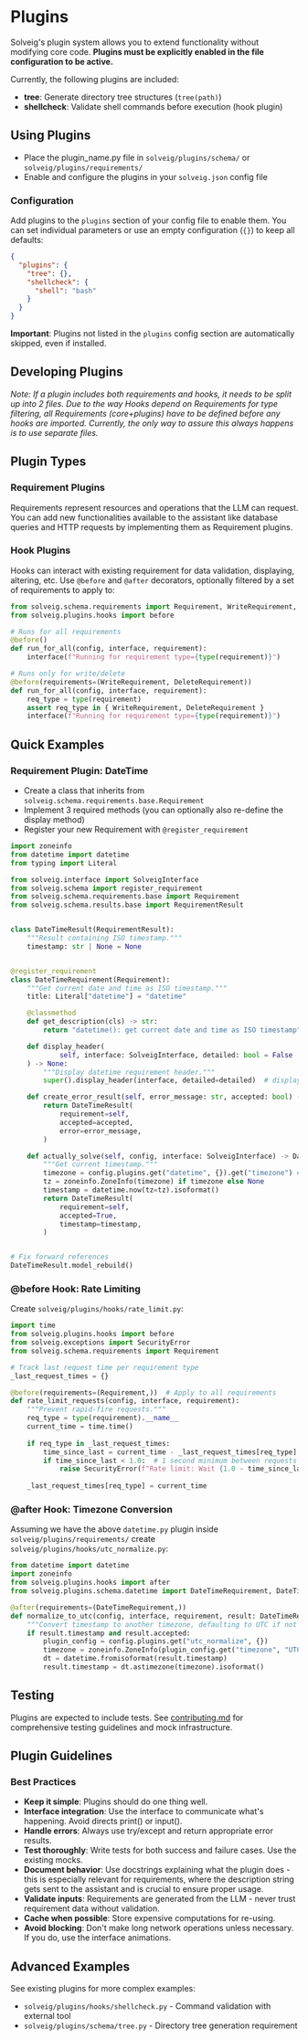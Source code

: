 # Plugins

Solveig's plugin system allows you to extend functionality without modifying core code.
**Plugins must be explicitly enabled in the file configuration to be active.**

Currently, the following plugins are included:
- **tree**: Generate directory tree structures (`tree(path)`)
- **shellcheck**: Validate shell commands before execution (hook plugin)

## Using Plugins

- Place the plugin_name.py file in `solveig/plugins/schema/` or `solveig/plugins/requirements/`
- Enable and configure the plugins in your `solveig.json` config file

### Configuration

Add plugins to the `plugins` section of your config file to enable them.
You can set individual parameters or use an empty configuration (`{}`) to keep all defaults:

```json
{
  "plugins": {
    "tree": {},
    "shellcheck": {
      "shell": "bash"
    }
  }
}
```

**Important**: Plugins not listed in the `plugins` config section are automatically skipped, even if installed.

## Developing Plugins

*Note: If a plugin includes both requirements and hooks, it needs to be split up into 2 files.
Due to the way Hooks depend on Requirements for type filtering, all Requirements (core+plugins) have to be
defined before any hooks are imported. Currently, the only way to assure this always happens is to use separate
files.* 

## Plugin Types

### Requirement Plugins
Requirements represent resources and operations that the LLM can request. You can add new functionalities
available to the assistant like database queries and HTTP requests by implementing them as Requirement plugins.


### Hook Plugins
Hooks can interact with existing requirement for data validation, displaying, altering, etc.
Use `@before` and `@after` decorators, optionally filtered by a set of requirements to apply to:

```python
from solveig.schema.requirements import Requirement, WriteRequirement, DeleteRequirement
from solveig.plugins.hooks import before

# Runs for all requirements
@before()
def run_for_all(config, interface, requirement):
    interface(f"Running for requirement type={type(requirement)}")

# Runs only for write/delete
@before(requirements=(WriteRequirement, DeleteRequirement))
def run_for_all(config, interface, requirement):
    req_type = type(requirement)
    assert req_type in { WriteRequirement, DeleteRequirement }
    interface(f"Running for requirement type={type(requirement)}")
```

## Quick Examples

### Requirement Plugin: DateTime

- Create a class that inherits from `solveig.schema.requirements.base.Requirement`
- Implement 3 required methods (you can optionally also re-define the display method)
- Register your new Requirement with `@register_requirement`

```python
import zoneinfo
from datetime import datetime
from typing import Literal

from solveig.interface import SolveigInterface
from solveig.schema import register_requirement
from solveig.schema.requirements.base import Requirement
from solveig.schema.results.base import RequirementResult


class DateTimeResult(RequirementResult):
    """Result containing ISO timestamp."""
    timestamp: str | None = None


@register_requirement
class DateTimeRequirement(Requirement):
    """Get current date and time as ISO timestamp."""
    title: Literal["datetime"] = "datetime"

    @classmethod
    def get_description(cls) -> str:
        return "datetime(): get current date and time as ISO timestamp"

    def display_header(
            self, interface: SolveigInterface, detailed: bool = False
    ) -> None:
        """Display datetime requirement header."""
        super().display_header(interface, detailed=detailed)  # displays self.comment

    def create_error_result(self, error_message: str, accepted: bool) -> DateTimeResult:
        return DateTimeResult(
            requirement=self,
            accepted=accepted,
            error=error_message,
        )

    def actually_solve(self, config, interface: SolveigInterface) -> DateTimeResult:
        """Get current timestamp."""
        timezone = config.plugins.get("datetime", {}).get("timezone") # ex: "America/Los_Angeles"
        tz = zoneinfo.ZoneInfo(timezone) if timezone else None
        timestamp = datetime.now(tz=tz).isoformat()
        return DateTimeResult(
            requirement=self,
            accepted=True,
            timestamp=timestamp,
        )


# Fix forward references
DateTimeResult.model_rebuild()
```

### @before Hook: Rate Limiting

Create `solveig/plugins/hooks/rate_limit.py`:

```python
import time
from solveig.plugins.hooks import before
from solveig.exceptions import SecurityError
from solveig.schema.requirements import Requirement

# Track last request time per requirement type
_last_request_times = {}

@before(requirements=(Requirement,))  # Apply to all requirements
def rate_limit_requests(config, interface, requirement):
    """Prevent rapid-fire requests."""
    req_type = type(requirement).__name__
    current_time = time.time()
    
    if req_type in _last_request_times:
        time_since_last = current_time - _last_request_times[req_type]
        if time_since_last < 1.0:  # 1 second minimum between requests
            raise SecurityError(f"Rate limit: Wait {1.0 - time_since_last:.1f}s before next {req_type}")
    
    _last_request_times[req_type] = current_time
```

### @after Hook: Timezone Conversion

Assuming we have the above `datetime.py` plugin inside `solveig/plugins/requirements/`
create `solveig/plugins/hooks/utc_normalize.py`:

```python
from datetime import datetime
import zoneinfo
from solveig.plugins.hooks import after
from solveig.plugins.schema.datetime import DateTimeRequirement, DateTimeResult

@after(requirements=(DateTimeRequirement,))
def normalize_to_utc(config, interface, requirement, result: DateTimeResult):
    """Convert timestamp to another timezone, defaulting to UTC if not configured."""
    if result.timestamp and result.accepted:
        plugin_config = config.plugins.get("utc_normalize", {})
        timezone = zoneinfo.ZoneInfo(plugin_config.get("timezone", "UTC"))
        dt = datetime.fromisoformat(result.timestamp)
        result.timestamp = dt.astimezone(timezone).isoformat()
```

## Testing

Plugins are expected to include tests.
See [contributing.md](../CONTRIBUTING.md) for comprehensive testing guidelines and mock infrastructure.

## Plugin Guidelines

### Best Practices
- **Keep it simple**: Plugins should do one thing well.
- **Interface integration**: Use the interface to communicate what's happening. Avoid directs print() or input().
- **Handle errors**: Always use try/except and return appropriate error results.
- **Test thoroughly**: Write tests for both success and failure cases. Use the existing mocks.
- **Document behavior**: Use docstrings explaining what the plugin does - this is especially relevant for requirements,
where the description string gets sent to the assistant and is crucial to ensure proper usage.
- **Validate inputs**: Requirements are generated from the LLM - never trust requirement data without validation.
- **Cache when possible**: Store expensive computations for re-using.
- **Avoid blocking**: Don't make long network operations unless necessary. If you do, use the interface animations.

## Advanced Examples

See existing plugins for more complex examples:
- `solveig/plugins/hooks/shellcheck.py` - Command validation with external tool
- `solveig/plugins/schema/tree.py` - Directory tree generation requirement
